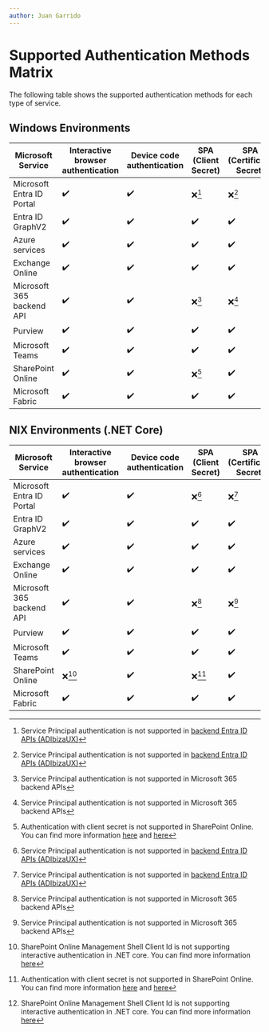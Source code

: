 ```yaml
---
author: Juan Garrido
---
```


# Supported Authentication Methods Matrix

The following table shows the supported authentication methods for each type of service.

## Windows Environments

| Microsoft Service | Interactive browser authentication | Device code authentication| SPA (Client Secret) | SPA (Certificate Secret) | ROPC |
| ------------------------------------- | ------------ |------------ |------------ |------------ |------------ |
| Microsoft Entra ID Portal|✔️|✔️|❌️[^1]|❌️[^1]|✔️|
| Entra ID GraphV2|✔️|✔️|✔️|✔️|✔️|
| Azure services|✔️|✔️|✔️|✔️|✔️|
| Exchange Online|✔️|✔️|✔️|✔️|✔️|
| Microsoft 365 backend API|✔️|✔️|❌️[^2]|❌️[^2]|✔️|
| Purview|✔️|✔️|✔️|✔️|✔️|
| Microsoft Teams|✔️|✔️|✔️|✔️|✔️|
| SharePoint Online|✔️|✔️|❌️[^3]|✔️|✔️|
| Microsoft Fabric|✔️|✔️|✔️|✔️|✔️|

## NIX Environments (.NET Core)

| Microsoft Service | Interactive browser authentication | Device code authentication| SPA (Client Secret) | SPA (Certificate Secret) | ROPC |
| ------------------------------------- | ------------ |------------ |------------ |------------ |------------ |
| Microsoft Entra ID Portal|✔️|✔️|❌️[^1]|❌️[^1]|✔️|
| Entra ID GraphV2|✔️|✔️|✔️|✔️|✔️|
| Azure services|✔️|✔️|✔️|✔️|✔️|
| Exchange Online|✔️|✔️|✔️|✔️|✔️|
| Microsoft 365 backend API|✔️|✔️|❌️[^2]|❌️[^2]|✔️|
| Purview|✔️|✔️|✔️|✔️|✔️|
| Microsoft Teams|✔️|✔️|✔️|✔️|✔️|
| SharePoint Online|❌️[^4]|✔️|❌️[^3]|✔️|❌️[^4]|
| Microsoft Fabric|✔️|✔️|✔️|✔️|✔️|


[^1]: Service Principal authentication is not supported in <a href='https://main.iam.ad.ext.azure.com/qos' target='_blank'>backend Entra ID APIs (ADIbizaUX)</a>
[^2]: Service Principal authentication is not supported in Microsoft 365 backend APIs
[^3]: Authentication with client secret is not supported in SharePoint Online. You can find more information <a href='https://learn.microsoft.com/en-us/sharepoint/dev/solution-guidance/security-apponly-azuread#:~:text=FAQ' target='_blank'>here</a> and <a href='https://medium.com/@rawandhawez/sharepoint-app-only-auth-when-client-secrets-fail-and-certificates-prevail-ca230b91a601' target='_blank'>here</a>
[^4]: SharePoint Online Management Shell Client Id is not supporting interactive authentication in .NET core. You can find more information [here](../authentication/limitations.md)
